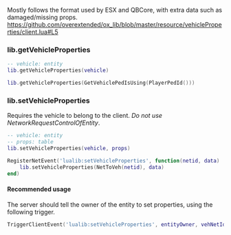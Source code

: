 Mostly follows the format used by ESX and QBCore, with extra data such as damaged/missing props.  
https://github.com/overextended/ox_lib/blob/master/resource/vehicleProperties/client.lua#L5

### lib.getVehicleProperties
```lua
-- vehicle: entity
lib.getVehicleProperties(vehicle)

lib.getVehicleProperties(GetVehiclePedIsUsing(PlayerPedId()))
```

### lib.setVehicleProperties
Requires the vehicle to belong to the client. _Do not use NetworkRequestControlOfEntity_.
```lua
-- vehicle: entity
-- props: table
lib.setVehicleProperties(vehicle, props)

RegisterNetEvent('lualib:setVehicleProperties', function(netid, data)
    lib.setVehicleProperties(NetToVeh(netid), data)
end)
```

#### Recommended usage
The server should tell the owner of the entity to set properties, using the following trigger.
```lua
TriggerClientEvent('lualib:setVehicleProperties', entityOwner, vehNetId, data)
```
